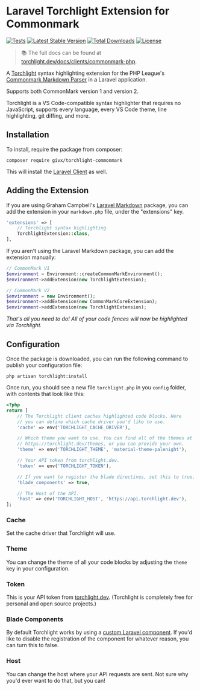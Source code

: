# Laravel Torchlight Extension for Commonmark

[![Tests](https://github.com/torchlight-api/torchlight-commonmark-php/actions/workflows/tests.yml/badge.svg)](https://github.com/torchlight-api/torchlight-commonmark-php/actions/workflows/tests.yml) [![Latest Stable Version](https://poser.pugx.org/torchlight/torchlight-commonmark/v)](//packagist.org/packages/torchlight/torchlight-commonmark) [![Total Downloads](https://poser.pugx.org/torchlight/torchlight-commonmark/downloads)](//packagist.org/packages/torchlight/torchlight-commonmark) [![License](https://poser.pugx.org/torchlight/torchlight-commonmark/license)](//packagist.org/packages/torchlight/torchlight-commonmark)

> 📚 The full docs can be found at [torchlight.dev/docs/clients/commonmark-php](https://torchlight.dev/docs/clients/commonmark-php).

A [Torchlight](https://torchlight.dev) syntax highlighting extension for the PHP League's [Commonmark Markdown Parser](https://commonmark.thephpleague.com/) in a Laravel application.

Supports both CommonMark version 1 and version 2.

Torchlight is a VS Code-compatible syntax highlighter that requires no JavaScript, supports every language, every VS Code theme, line highlighting, git diffing, and more.

## Installation

To install, require the package from composer:

```shell
composer require givx/torchlight-commonmark
```

This will install the [Laravel Client](https://github.com/torchlight-api/torchlight-laravel) as well.

## Adding the Extension

If you are using Graham Campbell's [Laravel Markdown](https://github.com/GrahamCampbell/Laravel-Markdown) package, you can add the extension in your `markdown.php` file, under the "extensions" key.

```php
'extensions' => [
    // Torchlight syntax highlighting
    TorchlightExtension::class,
],
```

If you aren't using the Laravel Markdown package, you can add the extension manually:

```php
// CommonMark V1
$environment = Environment::createCommonMarkEnvironment();
$environment->addExtension(new TorchlightExtension);

// CommonMark V2
$environment = new Environment();
$environment->addExtension(new CommonMarkCoreExtension);
$environment->addExtension(new TorchlightExtension);
```

*That's all you need to do! All of your code fences will now be highlighted via Torchlight.*

## Configuration

Once the package is downloaded, you can run the following command to publish your configuration file:

```shell
php artisan torchlight:install
```

Once run, you should see a new file `torchlight.php` in you `config` folder, with contents that look like this:

```php
<?php
return [
    // The Torchlight client caches highlighted code blocks. Here
    // you can define which cache driver you'd like to use.
    'cache' => env('TORCHLIGHT_CACHE_DRIVER'),

    // Which theme you want to use. You can find all of the themes at
    // https://torchlight.dev/themes, or you can provide your own.
    'theme' => env('TORCHLIGHT_THEME', 'material-theme-palenight'),

    // Your API token from torchlight.dev.
    'token' => env('TORCHLIGHT_TOKEN'),

    // If you want to register the blade directives, set this to true.
    'blade_components' => true,

    // The Host of the API.
    'host' => env('TORCHLIGHT_HOST', 'https://api.torchlight.dev'),
];
```
### Cache

Set the cache driver that Torchlight will use.

### Theme

You can change the theme of all your code blocks by adjusting the `theme` key in your configuration.

### Token

This is your API token from [torchlight.dev](https://torchlight.dev). (Torchlight is completely free for personal and open source projects.)

### Blade Components

By default Torchlight works by using a [custom Laravel component](https://laravel.com/docs/master/blade#components). If you'd like to disable the registration of the component for whatever reason, you can turn this to false.

### Host

You can change the host where your API requests are sent. Not sure why you'd ever want to do that, but you can!

